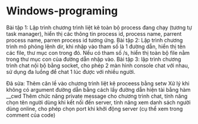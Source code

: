 # Windows-programing
Bài tập 1: Lập trình chương trình liệt kê toàn bộ process đang chạy (tương tự task manager),
hiển thị các thông tin process id, process name, parrent process name, parren process id tương
ứng.
Bài tập 2: Lập trình chương trình mô phỏng lệnh dir, khi nhập vào tham số là 1 đường dẫn, hiển
thị tên các file, thư mục con trong đó. Nếu có tham số /s, hiển thị toàn bộ file nằm trong thư mục
con của đường dẫn nhập vào.
Bài tập 3: lập trình chương trình chat nội bộ bằng socket, cho phép 2 màn hình console chat với nhau, sử dụng đa luồng để chat 1 lúc được với nhiều người.




Đã sửa:
Thêm căn lề vào chương trình liệt kê proceess bằng setw
Xử lý khi không có argument đường dẫn bằng cách lấy đường dẫn hiện tài bằng hàm __cwd
Thêm chức năng private message cho chương trình chat, tính năng chọn tên người dùng khi kết nối đến server, tính năng xem danh sách người dùng online, cho phép chọn port khi khởi động server (cụ thể xem trong comment của code)

